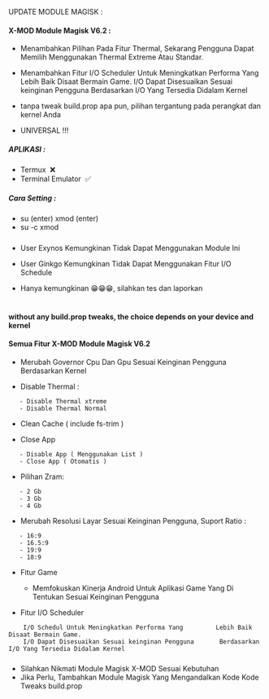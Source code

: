 UPDATE MODULE MAGISK :

#### X-MOD Module Magisk V6.2 :

* Menambahkan Pilihan Pada Fitur Thermal, Sekarang Pengguna Dapat Memilih Menggunakan Thermal Extreme Atau Standar.

* Menambahkan Fitur I/O Scheduler Untuk Meningkatkan Performa Yang Lebih Baik Disaat Bermain Game.
I/O Dapat Disesuaikan Sesuai keinginan Pengguna Berdasarkan I/O Yang Tersedia Didalam Kernel

* tanpa tweak build.prop apa pun, pilihan tergantung pada perangkat dan kernel Anda

* UNIVERSAL !!!

##### APLIKASI :

* Termux  ❌
* Terminal Emulator  ✅

##### Cara Setting :

* su (enter) xmod (enter)
* su -c xmod

#####

* User Exynos Kemungkinan Tidak Dapat Menggunakan Module Ini
* User Ginkgo Kemungkinan Tidak Dapat Menggunakan Fitur I/O Schedule

* Hanya kemungkinan 😁😁😁, silahkan tes dan laporkan

#

#### without any build.prop tweaks, the choice depends on your device and kernel

#### Semua Fitur X-MOD Module Magisk V6.2

* Merubah Governor Cpu Dan Gpu Sesuai Keinginan Pengguna Berdasarkan Kernel

* Disable Thermal :
```
   - Disable Thermal xtreme
   - Disable Thermal Normal
```

* Clean Cache ( include fs-trim )

* Close App 
```
   - Disable App ( Menggunakan List )
   - Close App ( Otomatis )
```

* Pilihan Zram:
```
   - 2 Gb
   - 3 Gb
   - 4 Gb
```
* Merubah Resolusi Layar Sesuai Keinginan Pengguna, Suport Ratio :
```
   - 16:9
   - 16.5:9
   - 19:9
   - 18:9
```
* Fitur Game
   - Memfokuskan Kinerja Android Untuk Aplikasi Game Yang Di Tentukan Sesuai Keinginan Pengguna 

* Fitur I/O Scheduler 
```
    I/O Schedul Untuk Meningkatkan Performa Yang         Lebih Baik Disaat Bermain Game.
    I/O Dapat Disesuaikan Sesuai keinginan Pengguna       Berdasarkan I/O Yang Tersedia Didalam Kernel
```
#####

* Silahkan Nikmati Module Magisk X-MOD Sesuai Kebutuhan 
 * Jika Perlu, Tambahkan Module Magisk Yang Mengandalkan Kode Kode  Tweaks build.prop
